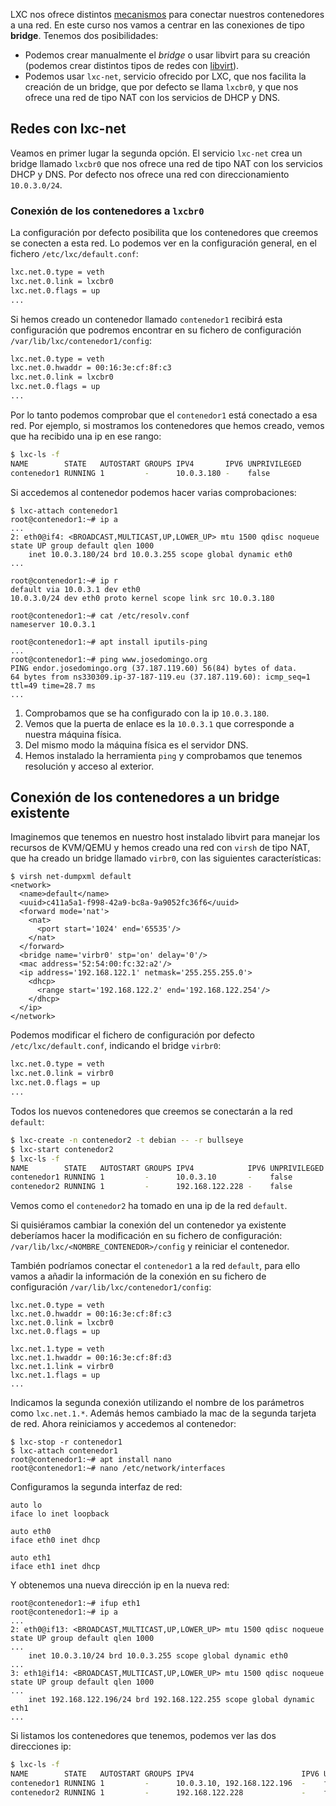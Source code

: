 LXC nos ofrece distintos [mecanismos](https://linuxcontainers.org/lxd/docs/master/networks/) para conectar nuestros contenedores a una red. En este curso nos vamos a centrar en las conexiones de tipo **bridge**. Tenemos dos posibilidades:

* Podemos crear manualmente el *bridge* o usar libvirt para su creación (podemos crear distintos tipos de redes con [libvirt](https://wiki.libvirt.org/page/Networking)).
* Podemos usar `lxc-net`, servicio ofrecido por LXC, que nos facilita la creación de un bridge, que por defecto se llama `lxcbr0`, y que nos ofrece una red de tipo NAT con los servicios de DHCP y DNS.

## Redes con lxc-net

Veamos en primer lugar la segunda opción. El servicio `lxc-net`  crea un bridge llamado `lxcbr0` que nos ofrece una red de tipo NAT con los servicios DHCP y DNS. Por defecto nos ofrece una red con direccionamiento `10.0.3.0/24`.

### Conexión de los contenedores a `lxcbr0`

La configuración por defecto posibilita que los contenedores que creemos se conecten a esta red. Lo podemos ver en la configuración general, en el fichero `/etc/lxc/default.conf`:

```bash
lxc.net.0.type = veth
lxc.net.0.link = lxcbr0
lxc.net.0.flags = up
...
```

Si hemos creado un contenedor llamado `contenedor1` recibirá esta configuración que podremos encontrar en su fichero de configuración `/var/lib/lxc/contenedor1/config`:

```bash
lxc.net.0.type = veth
lxc.net.0.hwaddr = 00:16:3e:cf:8f:c3
lxc.net.0.link = lxcbr0
lxc.net.0.flags = up
...
```

Por lo tanto podemos comprobar que el `contenedor1` está conectado a esa red. Por ejemplo, si mostramos los contenedores que hemos creado, vemos que ha recibido una ip en ese rango:

```bash
$ lxc-ls -f
NAME        STATE   AUTOSTART GROUPS IPV4       IPV6 UNPRIVILEGED 
contenedor1 RUNNING 1         -      10.0.3.180 -    false        
```

Si accedemos al contenedor podemos hacer varias comprobaciones:

```
$ lxc-attach contenedor1
root@contenedor1:~# ip a
...
2: eth0@if4: <BROADCAST,MULTICAST,UP,LOWER_UP> mtu 1500 qdisc noqueue state UP group default qlen 1000
    inet 10.0.3.180/24 brd 10.0.3.255 scope global dynamic eth0
...

root@contenedor1:~# ip r
default via 10.0.3.1 dev eth0 
10.0.3.0/24 dev eth0 proto kernel scope link src 10.0.3.180 

root@contenedor1:~# cat /etc/resolv.conf 
nameserver 10.0.3.1

root@contenedor1:~# apt install iputils-ping
...
root@contenedor1:~# ping www.josedomingo.org
PING endor.josedomingo.org (37.187.119.60) 56(84) bytes of data.
64 bytes from ns330309.ip-37-187-119.eu (37.187.119.60): icmp_seq=1 ttl=49 time=28.7 ms
...
```

1. Comprobamos que se ha configurado con la ip `10.0.3.180`.
2. Vemos que la puerta de enlace es la `10.0.3.1` que corresponde a nuestra máquina física.
3. Del mismo modo la máquina física es el servidor DNS.
4. Hemos instalado la herramienta `ping` y comprobamos que tenemos resolución y acceso al exterior.


## Conexión de los contenedores a un bridge existente

Imaginemos que tenemos en nuestro host instalado libvirt para manejar los recursos de KVM/QEMU y hemos creado una red con `virsh` de tipo NAT, que ha creado un bridge llamado `virbr0`, con las siguientes características:

```
$ virsh net-dumpxml default
<network>
  <name>default</name>
  <uuid>c411a5a1-f998-42a9-bc8a-9a9052fc36f6</uuid>
  <forward mode='nat'>
    <nat>
      <port start='1024' end='65535'/>
    </nat>
  </forward>
  <bridge name='virbr0' stp='on' delay='0'/>
  <mac address='52:54:00:fc:32:a2'/>
  <ip address='192.168.122.1' netmask='255.255.255.0'>
    <dhcp>
      <range start='192.168.122.2' end='192.168.122.254'/>
    </dhcp>
  </ip>
</network>
```

Podemos modificar el fichero de configuración por defecto `/etc/lxc/default.conf`, indicando el bridge `virbr0`:

```bash
lxc.net.0.type = veth
lxc.net.0.link = virbr0
lxc.net.0.flags = up
...
```

Todos los nuevos contenedores que creemos se conectarán a la red `default`:

```bash
$ lxc-create -n contenedor2 -t debian -- -r bullseye
$ lxc-start contenedor2
$ lxc-ls -f
NAME        STATE   AUTOSTART GROUPS IPV4            IPV6 UNPRIVILEGED 
contenedor1 RUNNING 1         -      10.0.3.10       -    false        
contenedor2 RUNNING 1         -      192.168.122.228 -    false        
```

Vemos como el `contenedor2` ha tomado en una ip de la red `default`.

Si quisiéramos cambiar la conexión del un contenedor ya existente deberíamos hacer la modificación en su fichero de configuración: `/var/lib/lxc/<NOMBRE_CONTENEDOR>/config` y reiniciar el contenedor.

También podríamos conectar el `contenedor1` a la red `default`, para ello vamos a añadir la información de la conexión en su fichero de configuración `/var/lib/lxc/contenedor1/config`:

```
lxc.net.0.type = veth
lxc.net.0.hwaddr = 00:16:3e:cf:8f:c3
lxc.net.0.link = lxcbr0
lxc.net.0.flags = up

lxc.net.1.type = veth
lxc.net.1.hwaddr = 00:16:3e:cf:8f:d3
lxc.net.1.link = virbr0
lxc.net.1.flags = up
...
```

Indicamos la segunda conexión utilizando el nombre de los parámetros como `lxc.net.1.*`. Además hemos cambiado la mac de la segunda tarjeta de red. Ahora reiniciamos y accedemos al contenedor:

```
$ lxc-stop -r contenedor1
$ lxc-attach contenedor1
root@contenedor1:~# apt install nano
root@contenedor1:~# nano /etc/network/interfaces
```

Configuramos la segunda interfaz de red:

```
auto lo
iface lo inet loopback

auto eth0
iface eth0 inet dhcp

auto eth1
iface eth1 inet dhcp
```

Y obtenemos una nueva dirección ip en la nueva red:

```
root@contenedor1:~# ifup eth1
root@contenedor1:~# ip a
...
2: eth0@if13: <BROADCAST,MULTICAST,UP,LOWER_UP> mtu 1500 qdisc noqueue state UP group default qlen 1000
...
    inet 10.0.3.10/24 brd 10.0.3.255 scope global dynamic eth0
...
3: eth1@if14: <BROADCAST,MULTICAST,UP,LOWER_UP> mtu 1500 qdisc noqueue state UP group default qlen 1000
...
    inet 192.168.122.196/24 brd 192.168.122.255 scope global dynamic eth1
...
```

Si listamos los contenedores que tenemos, podemos ver las dos direcciones ip:

```bash
$ lxc-ls -f
NAME        STATE   AUTOSTART GROUPS IPV4                        IPV6 UNPRIVILEGED 
contenedor1 RUNNING 1         -      10.0.3.10, 192.168.122.196  -    false        
contenedor2 RUNNING 1         -      192.168.122.228             -    false    
```
